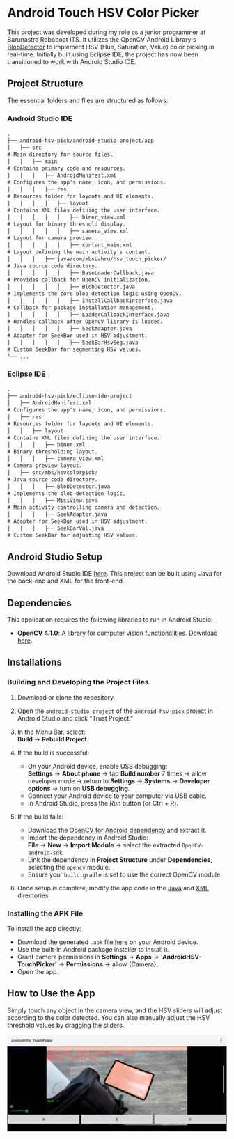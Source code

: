 # Android Touch HSV Color Picker

This project was developed during my role as a junior programmer at Barunastra Roboboat ITS. It utilizes the OpenCV Android Library's [BlobDetector](https://github.com/W4RH4WK/BlobDetector/tree/master) to implement HSV (Hue, Saturation, Value) color picking in real-time. Initially built using Eclipse IDE, the project has now been transitioned to work with Android Studio IDE.

## Project Structure

The essential folders and files are structured as follows:

### Android Studio IDE
    .
    ├── android-hsv-pick/android-studio-project/app                                                               
    │   ├── src                                                            # Main directory for source files.
    │   │   ├── main                                                       # Contains primary code and resources.
    │   │   │   ├── AndroidManifest.xml                                    # Configures the app's name, icon, and permissions.
    │   │   │   ├── res                                                    # Resources folder for layouts and UI elements.
    │   │   │   │   ├── layout                                             # Contains XML files defining the user interface.
    │   │   │   │   │   ├── biner_view.xml                                 # Layout for binary threshold display.
    │   │   │   │   │   ├── camera_view.xml                                # Layout for camera preview.
    │   │   │   │   │   ├── content_main.xml                               # Layout defining the main activity's content.
    │   │   │   ├── java/com/mbsbahru/hsv_touch_picker/                    # Java source code directory.
    │   │   │   │   │   ├── BaseLoaderCallback.java                        # Provides callback for OpenCV initialization.
    │   │   │   │   │   ├── BlobDetector.java                              # Implements the core blob detection logic using OpenCV.
    │   │   │   │   │   ├── InstallCallbackInterface.java                  # Callback for package installation management.
    │   │   │   │   │   ├── LoaderCallbackInterface.java                   # Handles callback after OpenCV library is loaded.
    │   │   │   │   │   ├── SeekAdapter.java                               # Adapter for SeekBar used in HSV adjustment.
    │   │   │   │   │   ├── SeekBarHsvSeg.java                             # Custom SeekBar for segmenting HSV values.
    └── ...

### Eclipse IDE
    .
    ├── android-hsv-pick/eclipse-ide-project
    │   ├── AndroidManifest.xml                                            # Configures the app's name, icon, and permissions.
    │   ├── res                                                            # Resources folder for layouts and UI elements.
    │   │   ├── layout                                                     # Contains XML files defining the user interface.
    │   │   │   ├── biner.xml                                              # Binary thresholding layout.
    │   │   │   ├── camera_view.xml                                        # Camera preview layout.
    │   ├── src/mbs/hsvcolorpick/                                          # Java source code directory.
    │   │   │   ├── BlobDetector.java                                      # Implements the blob detection logic.
    │   │   │   ├── MisiView.java                                          # Main activity controlling camera and detection.
    │   │   │   ├── SeekAdapter.java                                       # Adapter for SeekBar used in HSV adjustment.
    │   │   │   ├── SeekBarVal.java                                        # Custom SeekBar for adjusting HSV values.

## Android Studio Setup

Download Android Studio IDE [here](https://developer.android.com/studio?gad_source=1&gclid=CjwKCAjw26KxBhBDEiwAu6KXt9xJpCalnDTE7JICAHzDQWsQN_PKbyNYdl6o0rNav8LPQDlxV7bteRoCXh4QAvD_BwE&gclsrc=aw.ds). This project can be built using Java for the back-end and XML for the front-end.

## Dependencies

This application requires the following libraries to run in Android Studio:
- **OpenCV 4.1.0**: A library for computer vision functionalities. Download [here](https://sourceforge.net/projects/opencvlibrary/files/4.1.0/opencv-4.1.0-android-sdk.zip/download).

## Installations

### Building and Developing the Project Files

1. Download or clone the repository.
2. Open the `android-studio-project` of the `android-hsv-pick` project in Android Studio and click "Trust Project."
3. In the Menu Bar, select:\
   **Build** → **Rebuild Project**.
4. If the build is successful:
   - On your Android device, enable USB debugging:\
     **Settings** → **About phone** → tap **Build number** 7 times → allow developer mode → return to **Settings** → **Systems** → **Developer options** → turn on **USB debugging**.
   - Connect your Android device to your computer via USB cable.
   - In Android Studio, press the *Run* button (or Ctrl + R).
5. If the build fails:
   - Download the [OpenCV for Android dependency](https://sourceforge.net/projects/opencvlibrary/files/4.1.0/opencv-4.1.0-android-sdk.zip/download) and extract it.
   - Import the dependency in Android Studio:\
     **File** → **New** → **Import Module** → select the extracted `OpenCV-android-sdk`.
   - Link the dependency in **Project Structure** under **Dependencies**, selecting the `opencv` module.
   - Ensure your `build.gradle` is set to use the correct OpenCV module.

6. Once setup is complete, modify the app code in the [Java](https://github.com/mbsbahru/android-hsv-pick/tree/master/android-studio-project/app/src/main/java/com/mbsbahru/hsv_touch_picker) and [XML](https://github.com/mbsbahru/android-hsv-pick/tree/master/android-studio-project/app/src/main/res/layout) directories.

### Installing the APK File

To install the app directly:
- Download the generated `.apk` file [here](https://drive.google.com/file/d/1NhF9o5D2DPzwKQo5v9N8kOdDGCv6tQhN/view?usp=sharing) on your Android device.
- Use the built-in Android package installer to install it.
- Grant camera permissions in **Settings** → **Apps** → **'AndroidHSV-TouchPicker'** → **Permissions** → allow {Camera}.
- Open the app.

## How to Use the App

Simply touch any object in the camera view, and the HSV sliders will adjust according to the color detected. You can also manually adjust the HSV threshold values by dragging the sliders.

![Android HSV Picker](https://github.com/mbsbahru/android-hsv-pick/blob/master/figures/Android_Color_Picker.jpeg)
